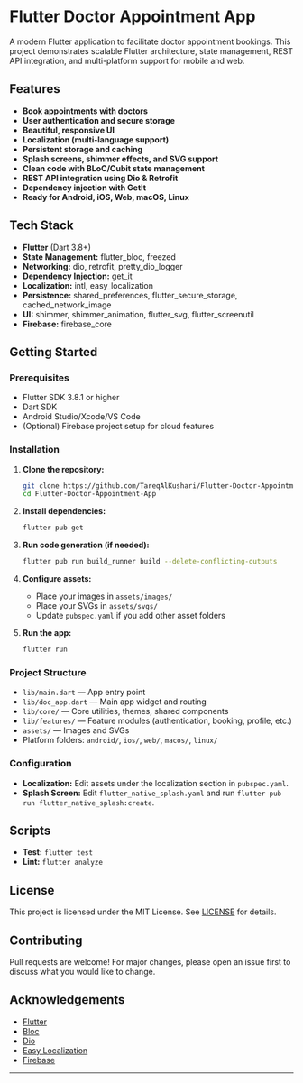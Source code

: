 # Flutter Doctor Appointment App

A modern Flutter application to facilitate doctor appointment bookings. This project demonstrates scalable Flutter architecture, state management, REST API integration, and multi-platform support for mobile and web.

## Features

- **Book appointments with doctors**
- **User authentication and secure storage**
- **Beautiful, responsive UI**
- **Localization (multi-language support)**
- **Persistent storage and caching**
- **Splash screens, shimmer effects, and SVG support**
- **Clean code with BLoC/Cubit state management**
- **REST API integration using Dio & Retrofit**
- **Dependency injection with GetIt**
- **Ready for Android, iOS, Web, macOS, Linux**

## Tech Stack

- **Flutter** (Dart 3.8+)
- **State Management:** flutter_bloc, freezed
- **Networking:** dio, retrofit, pretty_dio_logger
- **Dependency Injection:** get_it
- **Localization:** intl, easy_localization
- **Persistence:** shared_preferences, flutter_secure_storage, cached_network_image
- **UI:** shimmer, shimmer_animation, flutter_svg, flutter_screenutil
- **Firebase:** firebase_core

## Getting Started

### Prerequisites

- Flutter SDK 3.8.1 or higher
- Dart SDK
- Android Studio/Xcode/VS Code
- (Optional) Firebase project setup for cloud features

### Installation

1. **Clone the repository:**
   ```bash
   git clone https://github.com/TareqAlKushari/Flutter-Doctor-Appointment-App.git
   cd Flutter-Doctor-Appointment-App
   ```

2. **Install dependencies:**
   ```bash
   flutter pub get
   ```

3. **Run code generation (if needed):**
   ```bash
   flutter pub run build_runner build --delete-conflicting-outputs
   ```

4. **Configure assets:**
   - Place your images in `assets/images/`
   - Place your SVGs in `assets/svgs/`
   - Update `pubspec.yaml` if you add other asset folders

5. **Run the app:**
   ```bash
   flutter run
   ```

### Project Structure

- `lib/main.dart` — App entry point
- `lib/doc_app.dart` — Main app widget and routing
- `lib/core/` — Core utilities, themes, shared components
- `lib/features/` — Feature modules (authentication, booking, profile, etc.)
- `assets/` — Images and SVGs
- Platform folders: `android/`, `ios/`, `web/`, `macos/`, `linux/`

### Configuration

- **Localization:** Edit assets under the localization section in `pubspec.yaml`.
- **Splash Screen:** Edit `flutter_native_splash.yaml` and run `flutter pub run flutter_native_splash:create`.

## Scripts

- **Test:** `flutter test`
- **Lint:** `flutter analyze`

## License

This project is licensed under the MIT License. See [LICENSE](LICENSE) for details.

## Contributing

Pull requests are welcome! For major changes, please open an issue first to discuss what you would like to change.

## Acknowledgements

- [Flutter](https://flutter.dev/)
- [Bloc](https://bloclibrary.dev/#/)
- [Dio](https://pub.dev/packages/dio)
- [Easy Localization](https://pub.dev/packages/easy_localization)
- [Firebase](https://firebase.flutter.dev/)

---
